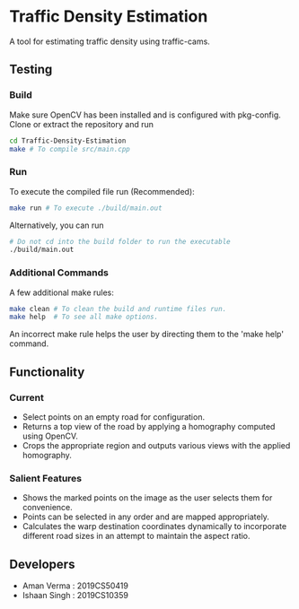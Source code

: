 # Traffic Density Estimation

A tool for estimating traffic density using traffic-cams.

## Testing

### Build

Make sure OpenCV has been installed and is configured with pkg-config. Clone or extract the repository and run

```bash
cd Traffic-Density-Estimation
make # To compile src/main.cpp
```

### Run

To execute the compiled file run (Recommended):

```bash
make run # To execute ./build/main.out
```

Alternatively, you can run

```bash
# Do not cd into the build folder to run the executable
./build/main.out
```

### Additional Commands

A few additional make rules:

```bash
make clean # To clean the build and runtime files run.
make help  # To see all make options.
```

An incorrect make rule helps the user by directing them to the 'make help' command.

## Functionality

### Current

- Select points on an empty road for configuration.
- Returns a top view of the road by applying a homography computed using OpenCV.
- Crops the appropriate region and outputs various views with the applied homography.

### Salient Features

- Shows the marked points on the image as the user selects them for convenience.
- Points can be selected in any order and are mapped appropriately.
- Calculates the warp destination coordinates dynamically to incorporate different road sizes in an attempt to maintain the aspect ratio.

## Developers

- Aman Verma : 2019CS50419 <br>
- Ishaan Singh : 2019CS10359
